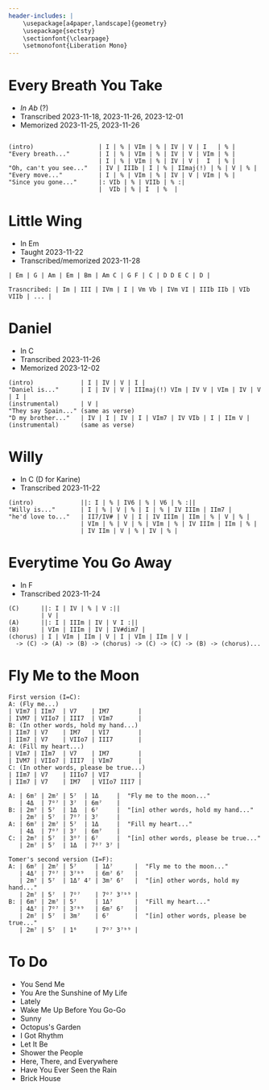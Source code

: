 ```yaml
---
header-includes: |
    \usepackage[a4paper,landscape]{geometry}
    \usepackage{sectsty}
    \sectionfont{\clearpage}
    \setmonofont{Liberation Mono}
---
```


# Every Breath You Take

- _In Ab_ (?)
- Transcribed 2023-11-18, 2023-11-26, 2023-12-01
- Memorized 2023-11-25, 2023-11-26

```

(intro)                  | I | % | VIm | % | IV | V | I   | % |
"Every breath..."        | I | % | VIm | % | IV | V | VIm | % |
                         | I | % | VIm | % | IV | V |  I  | % |
"Oh, can't you see..."   | IV | IIIb | I | % | IImaj(!) | % | V | % |
"Every move..."          | I | % | VIm | % | IV | V | VIm | % |
"Since you gone..."      |: VIb | % | VIIb | % :|
                         |  VIb | % | I  | %  |
```


# Little Wing
- In Em
- Taught 2023-11-22
- Transcribed/memorized 2023-11-28

```
| Em | G | Am | Em | Bm | Am C | G F | C | D D E C | D |

Trasncribed: | Im | III | IVm | I | Vm Vb | IVm VI | IIIb IIb | VIb VIIb | ... |
```


# Daniel

- In C
- Transcribed 2023-11-26
- Memorized 2023-12-02

```
(intro)             | I | IV | V | I |
"Daniel is..."      | I | IV | V | IIImaj(!) VIm | IV V | VIm | IV | V | I |
(instrumental)      | V |
"They say Spain..." (same as verse)
"D my brother..."   | IV | I | IV | I | VIm7 | IV VIb | I | IIm V |
(instrumental)      (same as verse)
```



# Willy
- In C (D for Karine)
- Transcribed 2023-11-22

```
(intro)             ||: I | % | IV6 | % | V6 | % :||
"Willy is..."       | I | % | V | % | I | % | IV IIIm | IIm7 |
"he'd love to..."   | II7/IV# | V | I | IV IIIm | IIm | % | V | % |
                    | VIm | % | V | % | VIm | % | IV IIIm | IIm | % |
                    | IV IIm | V | % | IV | % |
```


# Everytime You Go Away
- In F
- Transcribed 2023-11-24

```
(C)      ||: I | IV | % | V :||
         | V |
(A)      ||: I | IIIm | IV | V I :||
(B)      | VIm | IIIm | IV | IV#dim7 |
(chorus) | I | VIm | IIm | V | I | VIm | IIm | V |
  -> (C) -> (A) -> (B) -> (chorus) -> (C) -> (C) -> (B) -> (chorus)...
```


# Fly Me to the Moon
```
First version (I=C):
A: (Fly me...)
| VIm7 | IIm7  | V7    | IM7        |
| IVM7 | VIIo7 | III7  | VIm7       |
B: (In other words, hold my hand...)
| IIm7 | V7    | IM7   | VI7        |
| IIm7 | V7    | VIIo7 | III7       |
A: (Fill my heart...)
| VIm7 | IIm7  | V7    | IM7        |
| IVM7 | VIIo7 | III7  | VIm7       |
C: (In other words, please be true...)
| IIm7 | V7    | IIIo7 | VI7        |
| IIm7 | V7    | IM7   | VIIo7 III7 |

A: | 6m⁷ | 2m⁷ | 5⁷  | 1Δ     |  "Fly me to the moon..."
   | 4Δ  | 7ᴼ⁷ | 3⁷  | 6m⁷    |
B: | 2m⁷ | 5⁷  | 1Δ  | 6⁷     |  "[in] other words, hold my hand..."
   | 2m⁷ | 5⁷  | 7ᴼ⁷ | 3⁷     |
A: | 6m⁷ | 2m⁷ | 5⁷  | 1Δ     |  "Fill my heart..."
   | 4Δ  | 7ᴼ⁷ | 3⁷  | 6m⁷    |
C: | 2m⁷ | 5⁷  | 3ᴼ⁷ | 6⁷     |  "[in] other words, please be true..."
   | 2m⁷ | 5⁷  | 1Δ  | 7ᴼ⁷ 3⁷ |

Tomer's second version (I=F):
A: | 6m⁷ | 2m⁷ | 5⁷     | 1Δ⁷      |  "Fly me to the moon..."
   | 4Δ⁷ | 7ᴼ⁷ | 3⁷ᵇ⁹   | 6m⁷ 6⁷   |
   | 2m⁷ | 5⁷  | 1Δ⁷ 4⁷ | 3m⁷ 6⁷   |  "[in] other words, hold my hand..."
   | 2m⁷ | 5⁷  | 7ᴼ⁷    | 7ᴼ⁷ 3⁷ᵇ⁹ |
B: | 6m⁷ | 2m⁷ | 5⁷     | 1Δ⁷      |  "Fill my heart..."
   | 4Δ⁷ | 7ᴼ⁷ | 3⁷ᵇ⁹   | 6m⁷ 6⁷   |
   | 2m⁷ | 5⁷  | 3m⁷    | 6⁷       |  "[in] other words, please be true..."
   | 2m⁷ | 5⁷  | 1⁶     | 7ᴼ⁷ 3⁷ᵇ⁹ |
```


# To Do
- You Send Me
- You Are the Sunshine of My Life
- Lately
- Wake Me Up Before You Go-Go
- Sunny
- Octopus's Garden
- I Got Rhythm
- Let It Be
- Shower the People
- Here, There, and Everywhere
- Have You Ever Seen the Rain
- Brick House
